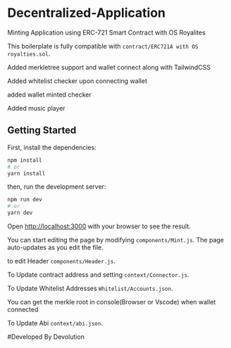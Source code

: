 # Decentralized-Application
Minting Application using ERC-721 Smart Contract with OS Royalites

This boilerplate is fully compatible with `contract/ERC721A with OS royalties.sol`.

Added merkletree support and wallet connect along with TailwindCSS

Added whitelist checker upon connecting wallet

added wallet minted checker

Added music player



## Getting Started

First, install the dependencies:

```bash
npm install
# or
yarn install
```

then, run the development server:

```bash
npm run dev
# or
yarn dev
```

Open [http://localhost:3000](http://localhost:3000) with your browser to see the result.

You can start editing the page by modifying `components/Mint.js`. The page auto-updates as you edit the file.

to edit Header `components/Header.js`.

To Update contract address and setting `context/Connector.js`.

To Update Whitelist Addresses `Whitelist/Accounts.json`.

You can get the merkle root in console(Browser or Vscode) when wallet connected

To Update Abi `context/abi.json`.


#Developed By Devolution

